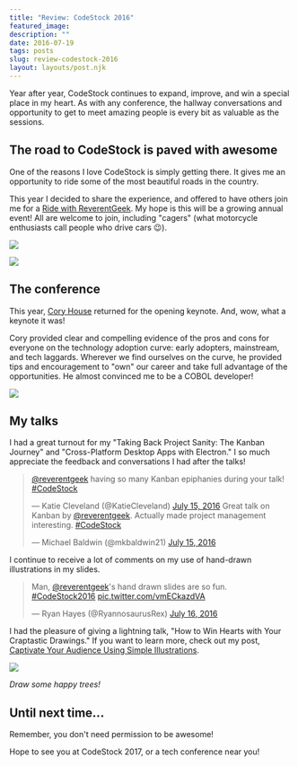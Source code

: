 ```yaml
---
title: "Review: CodeStock 2016"
featured_image: 
description: ""
date: 2016-07-19
tags: posts
slug: review-codestock-2016
layout: layouts/post.njk
---
```




Year after year, CodeStock continues to expand, improve, and win a special place in my heart. As with any conference, the hallway conversations and opportunity to get to meet amazing people is every bit as valuable as the sessions.

## The road to CodeStock is paved with awesome

One of the reasons I love CodeStock is simply getting there. It gives me an opportunity to ride some of the most beautiful roads in the country.

This year I decided to share the experience, and offered to have others join me for a [Ride with ReverentGeek](/ride-with-reverentgeek-codestock-2016/). My hope is this will be a growing annual event! All are welcome to join, including "cagers" (what motorcycle enthusiasts call people who drive cars 😉).

![](/content/images/2016/07/IMG_1877.JPG)

![](/content/images/2016/07/1212021.jpg)

## The conference

This year, [Cory House](https://twitter.com/housecor) returned for the opening keynote. And, wow, what a keynote it was!

Cory provided clear and compelling evidence of the pros and cons for everyone on the technology adoption curve: early adopters, mainstream, and tech laggards. Wherever we find ourselves on the curve, he provided tips and encouragement to "own" our career and take full advantage of the opportunities. He almost convinced me to be a COBOL developer!

![](/content/images/2016/07/IMG_1878.JPG)

## My talks

I had a great turnout for my "Taking Back Project Sanity: The Kanban Journey" and "Cross-Platform Desktop Apps with Electron." I so much appreciate the feedback and conversations I had after the talks!

> [@reverentgeek](https://twitter.com/reverentgeek) having so many Kanban epiphanies during your talk! [#CodeStock](https://twitter.com/hashtag/CodeStock?src=hash)
>
> — Katie Cleveland (@KatieCleveland) [July 15, 2016](https://twitter.com/KatieCleveland/status/754046776454311936)
> Great talk on Kanban by [@reverentgeek](https://twitter.com/reverentgeek). Actually made project management interesting. [#CodeStock](https://twitter.com/hashtag/CodeStock?src=hash)
>
> — Michael Baldwin (@mkbaldwin21) [July 15, 2016](https://twitter.com/mkbaldwin21/status/754046523571396608)

I continue to receive a lot of comments on my use of hand-drawn illustrations in my slides.

> Man, [@reverentgeek](https://twitter.com/reverentgeek)'s hand drawn slides are so fun. [#CodeStock2016](https://twitter.com/hashtag/CodeStock2016?src=hash) [pic.twitter.com/vmECkazdVA](https://t.co/vmECkazdVA)
>
> — Ryan Hayes (@RyannosaurusRex) [July 16, 2016](https://twitter.com/RyannosaurusRex/status/754331681872576512)

I had the pleasure of giving a lightning talk, "How to Win Hearts with Your Craptastic Drawings." If you want to learn more, check out my post, [Captivate Your Audience Using Simple Illustrations](https://medium.com/@reverentgeek/captivate-your-audience-using-simple-illustrations-5bf0fcd0e301#.bxtik17dt).

![](/content/images/2016/07/IMG_1879.JPG)

_Draw some happy trees!_

## Until next time...

Remember, you don't need permission to be awesome!

Hope to see you at CodeStock 2017, or a tech conference near you!



